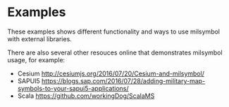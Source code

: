# Examples

These examples shows different functionality and ways to use milsymbol with external libraries. 

There are also several other resouces online that demonstrates milsymbol usage, for example:

 - Cesium http://cesiumjs.org/2016/07/20/Cesium-and-milsymbol/
 - SAPUI5 https://blogs.sap.com/2016/07/28/adding-military-map-symbols-to-your-sapui5-applications/
 - Scala https://github.com/workingDog/ScalaMS
